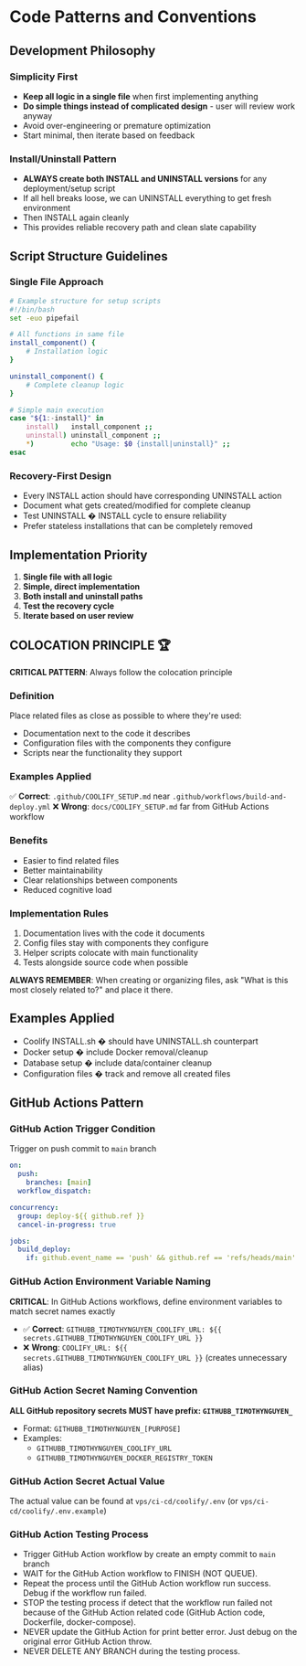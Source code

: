 # Code Patterns and Conventions

## Development Philosophy

### Simplicity First
- **Keep all logic in a single file** when first implementing anything
- **Do simple things instead of complicated design** - user will review work anyway
- Avoid over-engineering or premature optimization
- Start minimal, then iterate based on feedback

### Install/Uninstall Pattern
- **ALWAYS create both INSTALL and UNINSTALL versions** for any deployment/setup script
- If all hell breaks loose, we can UNINSTALL everything to get fresh environment
- Then INSTALL again cleanly
- This provides reliable recovery path and clean slate capability

## Script Structure Guidelines

### Single File Approach
```bash
# Example structure for setup scripts
#!/bin/bash
set -euo pipefail

# All functions in same file
install_component() {
    # Installation logic
}

uninstall_component() {
    # Complete cleanup logic
}

# Simple main execution
case "${1:-install}" in
    install)   install_component ;;
    uninstall) uninstall_component ;;
    *)         echo "Usage: $0 {install|uninstall}" ;;
esac
```

### Recovery-First Design
- Every INSTALL action should have corresponding UNINSTALL action
- Document what gets created/modified for complete cleanup
- Test UNINSTALL � INSTALL cycle to ensure reliability
- Prefer stateless installations that can be completely removed

## Implementation Priority
1. **Single file with all logic**
2. **Simple, direct implementation**
3. **Both install and uninstall paths**
4. **Test the recovery cycle**
5. **Iterate based on user review**

## **COLOCATION PRINCIPLE** 🏆

**CRITICAL PATTERN**: Always follow the colocation principle

### Definition
Place related files as close as possible to where they're used:
- Documentation next to the code it describes
- Configuration files with the components they configure
- Scripts near the functionality they support

### Examples Applied
✅ **Correct**: `.github/COOLIFY_SETUP.md` near `.github/workflows/build-and-deploy.yml`
❌ **Wrong**: `docs/COOLIFY_SETUP.md` far from GitHub Actions workflow

### Benefits
- Easier to find related files
- Better maintainability
- Clear relationships between components
- Reduced cognitive load

### Implementation Rules
1. Documentation lives with the code it documents
2. Config files stay with components they configure
3. Helper scripts colocate with main functionality
4. Tests alongside source code when possible

**ALWAYS REMEMBER**: When creating or organizing files, ask "What is this most closely related to?" and place it there.

## Examples Applied
- Coolify INSTALL.sh � should have UNINSTALL.sh counterpart
- Docker setup � include Docker removal/cleanup
- Database setup � include data/container cleanup
- Configuration files � track and remove all created files

## GitHub Actions Pattern

### GitHub Action Trigger Condition

Trigger on push commit to `main` branch

```yaml
on:
  push:
    branches: [main]
  workflow_dispatch:

concurrency:
  group: deploy-${{ github.ref }}
  cancel-in-progress: true

jobs:
  build_deploy:
    if: github.event_name == 'push' && github.ref == 'refs/heads/main'
```

### GitHub Action Environment Variable Naming
**CRITICAL**: In GitHub Actions workflows, define environment variables to match secret names exactly
- ✅ **Correct**: `GITHUBB_TIMOTHYNGUYEN_COOLIFY_URL: ${{ secrets.GITHUBB_TIMOTHYNGUYEN_COOLIFY_URL }}`
- ❌ **Wrong**: `COOLIFY_URL: ${{ secrets.GITHUBB_TIMOTHYNGUYEN_COOLIFY_URL }}` (creates unnecessary alias)

### GitHub Action Secret Naming Convention
**ALL GitHub repository secrets MUST have prefix: `GITHUBB_TIMOTHYNGUYEN_`**
- Format: `GITHUBB_TIMOTHYNGUYEN_[PURPOSE]`
- Examples:
  - `GITHUBB_TIMOTHYNGUYEN_COOLIFY_URL`
  - `GITHUBB_TIMOTHYNGUYEN_DOCKER_REGISTRY_TOKEN`

### GitHub Action Secret Actual Value

The actual value can be found at `vps/ci-cd/coolify/.env` (or `vps/ci-cd/coolify/.env.example`)

### GitHub Action Testing Process

- Trigger GitHub Action workflow by create an empty commit to `main` branch
- WAIT for the GitHub Action workflow to FINISH (NOT QUEUE).
- Repeat the process until the GitHub Action workflow run success. Debug if the workflow run failed. 
- STOP the testing process if detect that the workflow run failed not because of the GitHub Action related code (GitHub Action code, Dockerfile, docker-compose).
- NEVER update the GitHub Action for print better error. Just debug on the original error GitHub Action throw.
- NEVER DELETE ANY BRANCH during the testing process.